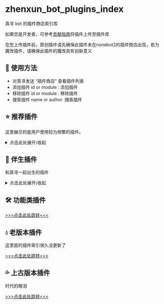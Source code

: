 # zhenxun_bot_plugins_index

真寻 bot 的插件商店索引库

如果您是开发者，可参考[贡献指南](./CONTRIBUTING.md)将插件上传至插件库

在您上传插件前，原创插件请先确保此插件未在nonebot2的插件商店出现，若为魔改插件，请确保此插件的魔改具有创新意义



## 👀 使用方法

- 对真寻发送 “插件商店” 查看插件列表
- 添加插件 id or module     : 添加插件
- 移除插件 id or module     : 移除插件
- 搜索插件 name or author		:搜索插件



## ⭐️ 推荐插件

这里展示的是用户使用较为频繁的插件。

<details><summary>点击此处展开/收起</summary>

| 名称                                                         | 作者                                     | 备注                                                         |
| :----------------------------------------------------------- | :--------------------------------------- | :----------------------------------------------------------- |
| [B站订阅](https://github.com/zhenxun-org/zhenxun_bot_plugins/tree/main/plugins/bilibili_sub) | [@HibiKier](https://github.com/HibiKier) | 非常便利的B站订阅通知                                        |
| [词库问答](https://github.com/zhenxun-org/zhenxun_bot_plugins/tree/main/plugins/word_bank) | [@HibiKier](https://github.com/HibiKier) | 自定义词条，单词条多个内容随机回复                           |
| [游戏抽卡](https://github.com/zhenxun-org/zhenxun_bot_plugins/tree/main/plugins/draw_card) | [@HibiKier](https://github.com/HibiKier) | 模拟赛马娘，原神，明日方舟，坎公骑冠剑，公主连结(国/台)，碧蓝航线，FGO，阴阳师，碧蓝档案进行抽卡 |
| [github订阅](https://github.com/xuanerwa/zhenxun_github_sub) | [@xuanerwa](https://github.com/xuanerwa) | 用来推送github用户动态或仓库动态                             |
| [Minecraft查服](https://github.com/molanp/zhenxun_plugin_mccheck) | [@molanp](https://github.com/molanp) | Minecraft服务器通用状态查询，支持IPv6                             |
| [智谱Ai全家桶](https://github.com/molanp/zhenxun_plugin_zhipu_toolkit) | [@molanp](https://github.com/molanp) | AI全家桶，一次安装，到处使用，省时省力省心 |
</details>

## 🐷 伴生插件

和真寻一起出生的插件

<details><summary>点击此处展开/收起</summary>

| 插件名称                                                     | 简介                                                         |
| ------------------------------------------------------------ | ------------------------------------------------------------ |
| [AI](https://github.com/zhenxun-org/zhenxun_bot_plugins/tree/main/plugins/ai) | 青云客AI，还有重复说相同的话检测，与小真寻普普通通的对话吧   |
| [B站订阅](https://github.com/zhenxun-org/zhenxun_bot_plugins/tree/main/plugins/bilibili_sub) | 非常便利的B站订阅通知，包括直播间，个人用户动态，番剧更新等  |
| [敏感词警察](https://github.com/zhenxun-org/zhenxun_bot_plugins/tree/main/plugins/black_word) | 对小真寻进行辱骂会遭到严厉的惩罚，惩罚等级随次数而增加       |
| [磁力搜索](https://github.com/zhenxun-org/zhenxun_bot_plugins/tree/main/plugins/bt) | 懂的都懂                                                     |
| [联系管理员](https://github.com/zhenxun-org/zhenxun_bot_plugins/tree/main/plugins/dialogue) | 跨越空间与时间跟超级用户对话                                 |
| [钉宫语录](https://github.com/zhenxun-org/zhenxun_bot_plugins/tree/main/plugins/dinggong) | 被钉宫辱骂吧笨蛋                                             |
| [游戏抽卡](https://github.com/zhenxun-org/zhenxun_bot_plugins/tree/main/plugins/draw_card) | 模拟赛马娘，原神，明日方舟，坎公骑冠剑，公主连结(国/台)，碧蓝航线，FGO，阴阳师，碧蓝档案进行抽卡，且通过爬虫实现自动更新 |
| [Epic提醒](https://github.com/zhenxun-org/zhenxun_bot_plugins/tree/main/plugins/epic) | epic免费游戏提醒，可以不玩，不能没有                         |
| [金币红包](https://github.com/zhenxun-org/zhenxun_bot_plugins/tree/main/plugins/gold_redbag) | 运气项目又来了，看看你的手气                                 |
| [本地图库](https://github.com/zhenxun-org/zhenxun_bot_plugins/tree/main/plugins/image_management) | 本地图库项目，可以通过命令来上传，移动，删除，发送图片，私人的小收藏 |
| [真寻日报](https://github.com/zhenxun-org/zhenxun_bot_plugins/tree/main/plugins/mahiro_report) | 可爱的小真寻为您带来今天的新鲜新闻哦                         |
| [刷屏检测](https://github.com/zhenxun-org/zhenxun_bot_plugins/tree/main/plugins/mute) | 刷屏是想吃禁言了                                             |
| [我有一个朋友](https://github.com/zhenxun-org/zhenxun_bot_plugins/tree/main/plugins/one_friend) | 我有个朋友想说...                                            |
| [CSGO开箱](https://github.com/zhenxun-org/zhenxun_bot_plugins/tree/main/plugins/open_cases) | CSGO开箱以及统计，概率与完美公示的相同，模拟开箱戒赌         |
| [爬爬爬](https://github.com/zhenxun-org/zhenxun_bot_plugins/tree/main/plugins/pa) | 随机爬表情包                                                 |
| [b站转发解析](https://github.com/zhenxun-org/zhenxun_bot_plugins/tree/main/plugins/parse_bilibili) | 解析b站转发消息，包括专栏，视频url，分享消息等等             |
| [PIX-API](https://github.com/zhenxun-org/zhenxun_bot_plugins/tree/main/plugins/pix_api) | PIX的api版本，共享图库，看看你的xp                           |
| [PIX图库](https://github.com/zhenxun-org/zhenxun_bot_plugins/tree/main/plugins/pix_gallery) | PIX的本地版本，收集你和群友的xp                              |
| [P站排行](https://github.com/zhenxun-org/zhenxun_bot_plugins/tree/main/plugins/pixiv_rank_search) | 基于hibiapi的pixiv各种排行                                   |
| [BUFF皮肤查询](https://github.com/zhenxun-org/zhenxun_bot_plugins/tree/main/plugins/search_buff_skin_price) | CSGO当前皮肤数据buff查询                                     |
| [识图](https://github.com/zhenxun-org/zhenxun_bot_plugins/tree/main/plugins/search_image) | 简单的saucenao识图                                           |
| [涩图](https://github.com/zhenxun-org/zhenxun_bot_plugins/tree/main/plugins/send_setu_) | 没什么好说的，必备插件lolicon.api涩图                        |
| [翻译](https://github.com/zhenxun-org/zhenxun_bot_plugins/tree/main/plugins/translate) | 出国旅游好助手                                               |
| [微博热搜](https://github.com/zhenxun-org/zhenxun_bot_plugins/tree/main/plugins/wbtop) | alapi的微博热搜                                              |
| [识番](https://github.com/zhenxun-org/zhenxun_bot_plugins/tree/main/plugins/what_anime) | api.trace.moe 以图识番                                       |
| [词库问答](https://github.com/zhenxun-org/zhenxun_bot_plugins/tree/main/plugins/word_bank) | 词条检测，包含个人/群组/全局三种范围以及精准/模糊/正则三种检测方式 |
| [词云](https://github.com/zhenxun-org/zhenxun_bot_plugins/tree/main/plugins/word_clouds) | 看看自己说了什么话，用户的发言总结                           |
| [网易云热评](https://github.com/zhenxun-org/zhenxun_bot_plugins/tree/main/plugins/comments_163) | alapi的网易云热评，到点了，该抑郁了                          |
| [coser](https://github.com/zhenxun-org/zhenxun_bot_plugins/tree/main/plugins/coser) | 没什么，换换口味罢了                                         |
| [b封面](https://github.com/zhenxun-org/zhenxun_bot_plugins/tree/main/plugins/cover) | alapi的b站封面截取接口，通过url来获取b站视频封面             |
| [复读姬](https://github.com/zhenxun-org/zhenxun_bot_plugins/tree/main/plugins/fudu) | 人类的本质是....支持文字与图片，概率打断复读                 |
| [群欢迎消息](https://github.com/zhenxun-org/zhenxun_bot_plugins/tree/main/plugins/group_welcome_msg) | 设置群组成员的入群欢迎信息，支持图片与文字                   |
| [鸡汤](https://github.com/zhenxun-org/zhenxun_bot_plugins/tree/main/plugins/jidang) | 大饼吃多了，那就来喝点鸡汤吧~                                |
| [鲁迅说](https://github.com/zhenxun-org/zhenxun_bot_plugins/tree/main/plugins/luxun) | 鲁迅曾经说过...                                              |
| [能不能好好说话](https://github.com/zhenxun-org/zhenxun_bot_plugins/tree/main/plugins/nbnhhsh) | 文字拼音首字母猜测，jjj=桀桀桀                               |
| [Pid搜索](https://github.com/zhenxun-org/zhenxun_bot_plugins/tree/main/plugins/pid_search) | 基于hibiapi的pid搜索，通过p站图片pid搜索图片并发送           |
| [古诗](https://github.com/zhenxun-org/zhenxun_bot_plugins/tree/main/plugins/poetry) | 为什么突然文艺起来了啊喂！平白无故念首诗                     |
| [二次元语录](https://github.com/zhenxun-org/zhenxun_bot_plugins/tree/main/plugins/quotations) | 二次元给你力量                                               |
| [roll](https://github.com/zhenxun-org/zhenxun_bot_plugins/tree/main/plugins/roll) | 犹豫不决吗？那就让我帮你决定吧                               |
| [点歌](https://github.com/zhenxun-org/zhenxun_bot_plugins/tree/main/plugins/music) | 简易版网易云点歌                                             |
| [角色识别](https://github.com/zhenxun-org/zhenxun_bot_plugins/tree/main/plugins/what_role) | 动漫以及gal游戏的角色识别                                    |

</details>

## 🛠️ 功能类插件

[>>>点击此处跳转<<<](./indices/Function-Plugin.md)



## 💧 老版本插件

这里面的插件索引很久没更新了

[>>>点击此处跳转<<<](./indices/old-Plugin.md)



## 💦 上古版本插件

时代的眼泪

[>>>点击此处跳转<<<](https://github.com/zhenxun-org/nonebot_plugins_zhenxun_bot/tree/master)
